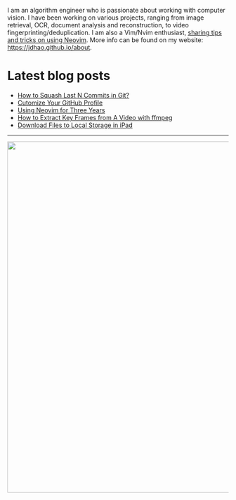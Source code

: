 I am an algorithm engineer who is passionate about working with computer vision.
I have been working on various projects, ranging from image retrieval, OCR, document analysis and reconstruction,
to video fingerprinting/deduplication.
I am also a Vim/Nvim enthusiast, [sharing tips and tricks on using Neovim](https://jdhao.github.io/categories/Nvim/).
More info can be found on my website: https://jdhao.github.io/about.

# Latest blog posts

<!-- BLOG-POST-LIST:START -->
- [How to Squash Last N Commits in Git?](https://jdhao.github.io/2022/01/09/git_squash_last_n_commits/)
- [Cutomize Your GitHub Profile](https://jdhao.github.io/2022/01/03/github_profile_readme/)
- [Using Neovim for Three Years](https://jdhao.github.io/2021/12/31/using_nvim_after_three_years/)
- [How to Extract Key Frames from A Video with ffmpeg](https://jdhao.github.io/2021/12/25/ffmpeg-extract-key-frame-video/)
- [Download Files to Local Storage in iPad](https://jdhao.github.io/2021/12/25/ipad-download-file-to-local-storage/)
<!-- BLOG-POST-LIST:END -->

----

<p align="center">
<img src="https://github-readme-stats.vercel.app/api?username=jdhao&show_icons=true&count_private=true&theme=solarized-light&hide_border=true" width="800">
</p>
